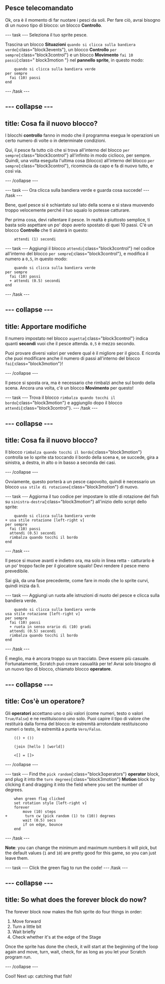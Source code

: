 ## Pesce telecomandato

Ok, ora è il momento di far nuotare i pesci da soli. Per fare ciò, avrai bisogno di un nuovo tipo di blocco: un blocco **Controllo**.

\--- task \--- Seleziona il tuo sprite pesce.

Trascina un blocco **Situazioni** `quando si clicca sulla bandiera verde`{:class="block3events"}, un blocco **Controllo** `per sempre`{:class="block3control"} e un blocco **Movimento** `fai 10 passi`{:class=" block3motion "} nel **pannello sprite**, in questo modo:

```blocks3
    quando si clicca sulla bandiera verde
per sempre 
  fai (10) passi
end
```

\--- /task \---

## \--- collapse \---

## title: Cosa fa il nuovo blocco?

I blocchi **controllo** fanno in modo che il programma esegua le operazioni un certo numero di volte o in determinate condizioni.

Qui, il pesce fa tutto ciò che si trova all'interno del blocco `per sempre`{:class="block3control"} all'infinito in modo ciclioco, per sempre. Quindi, una volta eseguita l'ultima cosa (blocco) all'interno del blocco `per sempre`{:class="block3control"}, ricomincia da capo e fa di nuovo tutto, e così via.

\--- /collapse \---

\--- task \--- Ora clicca sulla bandiera verde e guarda cosa succede! \--- /task \---

Bene, quel pesce si è schiantato sul lato della scena e si stava muovendo troppo velocemente perché il tuo squalo lo potesse catturare.

Per prima cosa, devi rallentare il pesce. In realtà è piuttosto semplice, ti basta solo aspettare un po' dopo averlo spostato di quei 10 passi. C'è un blocco **Controllo** che ti aiuterà in questo:

```blocks3
    attendi (1) secondi
```

\--- task \--- Aggiungi il blocco `attendi`{:class="block3control"} nel codice all'interno del blocco `per sempre`{:class="block3control"}, e modifica il numero a `0,5`, in questo modo:

```blocks3
    quando si clicca sulla bandiera verde
per sempre 
  fai (10) passi
  + attendi (0.5) secondi
end
```

\--- /task \---

## \--- collapse \---

## title: Apportare modifiche

Il numero impostato nel blocco `aspetta`{:class="block3control"} indica quanti **secondi** vuoi che il pesce attenda. `0,5` è mezzo secondo.

Puoi provare diversi valori per vedere qual è il migliore per il gioco. E ricorda che puoi modificare anche il numero di passi all'interno del blocco `fai`{:class="block3motion"}!

\--- /collapse \---

Il pesce si sposta ora, ma è necessario che rimbalzi anche sul bordo della scena. Ancora una volta, c'è un blocco **Movimento** per questo!

\--- task \--- Trova il blocco `rimbalza quando tocchi il bordo`{:class="block3motion"} e aggiungilo dopo il blocco `attendi`{:class="block3control"}. \--- /task \---

## \--- collapse \---

## title: Cosa fa il nuovo blocco?

Il blocco `rimbalza quando tocchi il bordo`{:class="block3motion"} controlla se lo sprite sta toccando il bordo della scena e, se succede, gira a sinistra, a destra, in alto o in basso a seconda dei casi.

\--- /collapse \---

Ovviamente, questo porterà a un pesce capovolto, quindi è necessario un blocco `usa stile di rotazione`{:class="block3motion"} di nuovo.

\--- task \--- Aggiorna il tuo codice per impostare lo stile di rotazione del fish su `sinistra-destra`{:class="block3motion"} all'inizio dello script dello sprite:

```blocks3
    quando si clicca sulla bandiera verde
+ usa stile rotazione [left-right v]
per sempre 
  fai (10) passi
  attendi (0.5) secondi
  rimbalza quando tocchi il bordo
end
```

\--- /task \---

Il pesce si muove avanti e indietro ora, ma solo in linea retta - catturarlo è un po' troppo facile per il giocatore squalo! Devi rendere il pesce meno prevedibile.

Sai già, da una fase precedente, come fare in modo che lo sprite curvi, quindi inizia da lì.

\--- task \--- Aggiungi un ruota alle istruzioni di nuoto del pesce e clicca sulla bandiera verde.

```blocks3
    quando si clicca sulla bandiera verde
usa stile rotazione [left-right v]
per sempre 
  fai (10) passi
  + ruota in senso orario di (10) gradi
  attendi (0.5) secondi
  rimbalza quando tocchi il bordo
end
```

\--- /task \---

È meglio, ma è ancora troppo su un tracciato. Deve essere più casuale. Fortunatamente, Scratch può creare casualità per te! Avrai solo bisogno di un nuovo tipo di blocco, chiamato blocco **operatore**.

## \--- collapse \---

## title: Cos'è un operatore?

Gli **operatori** accettano uno o più valori (come numeri, testo o valori `True/False`) e ne restituiscono uno solo. Puoi capire il tipo di valore che restituirà dalla forma del blocco: le estremità arrotondate restituiscono numeri o testo, le estremità a punta `Vero/Falso`.

```blocks3
    (() + ())

    (join [hello ] [world])

    <[] = []>
```

\--- /collapse \---

\--- task \--- Find the `pick random`{:class="block3operators"} **operator** block, and plug it into the `turn degrees`{:class="block3motion"} **Motion** block by clicking it and dragging it into the field where you set the number of degrees.

```blocks3
    when green flag clicked
    set rotation style [left-right v]
    forever 
        move (10) steps
+        turn cw (pick random (1) to (10)) degrees
        wait (0.5) secs
        if on edge, bounce
    end
```

\--- /task \---

**Note**: you can change the minimum and maximum numbers it will pick, but the default values (`1` and `10`) are pretty good for this game, so you can just leave them.

\--- task \--- Click the green flag to run the code! \--- /task \---

## \--- collapse \---

## title: So what does the forever block do now?

The forever block now makes the fish sprite do four things in order:

1. Move forward
2. Turn a little bit
3. Wait briefly
4. Check whether it's at the edge of the Stage

Once the sprite has done the check, it will start at the beginning of the loop again and move, turn, wait, check, for as long as you let your Scratch program run.

\--- /collapse \---

Cool! Next up: catching that fish!